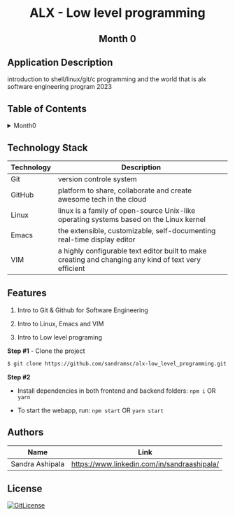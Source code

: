 <!-- PROJECT TITLE -->
  <h1 align="center">ALX - Low level programming</h1>
 <h2 2 align="center">
  Month 0
    <br />
    </h2>

## Application Description

introduction to shell/linux/git/c programming and the world that is alx software engineering program 2023

## Table of Contents

<details>
<summary>Month0</summary>

- [Application Description](#application-description)
- [Table of Contents](#table-of-contents)
- [Project Demo](#demo)
- [Screenshots](#screenshots)
- [Technology Stack](#technology-stack)
- [Features](#features)
- [How to use the app](#how-to-use-the-app)
- [Collaborators](#collaborators)
- [References](#references)
- [License](#license)

</details>

## Technology Stack

| Technology       | Description                                   |
| ---------------- | --------------------------------------------- |
| Git     | version controle system                              |
| GitHub       | platform to share, collaborate and create awesome tech in the cloud                     |
| Linux        | linux is a family of open-source Unix-like operating systems based on the Linux kernel                            |
| Emacs           |  the extensible, customizable, self-documenting real-time display editor                     |
| VIM          | a highly configurable text editor built to make creating and changing any kind of text very efficient                      |

## Features

1. Intro to Git & Github for Software Engineering

2. Intro to Linux, Emacs and VIM

2. Intro to Low level programing

**Step #1** - Clone the project

```bash
$ git clone https://github.com/sandramsc/alx-low_level_programming.git
```

**Step #2**

- Install dependencies in both frontend and backend folders: `npm i` OR `yarn`

- To start the webapp, run: `npm start` OR `yarn start`


## Authors

| Name            | Link                                   |
| --------------- | -------------------------------------- |
| Sandra Ashipala | https://www.linkedin.com/in/sandraashipala/ |

## License
[![GitLicense](https://img.shields.io/badge/License-MIT-lime.svg)](https://github.com/sandramsc/alx-low_level_programming/blob/master/LICENSE.md)
